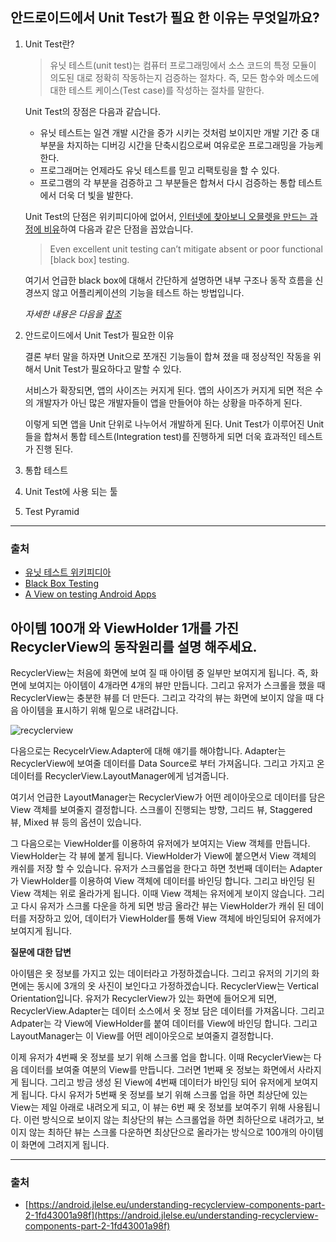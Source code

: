 ## 안드로이드에서 Unit Test가 필요 한 이유는 무엇일까요?

1. Unit Test란?

    > 유닛 테스트(unit test)는 컴퓨터 프로그래밍에서 소스 코드의 특정 모듈이 의도된 대로 정확히 작동하는지 검증하는 절차다. 즉, 모든 함수와 메소드에 대한 테스트 케이스(Test case)를 작성하는 절차를 말한다.

    Unit Test의 장점은 다음과 같습니다.

    - 유닛 테스트는 일견 개발 시간을 증가 시키는 것처럼 보이지만 개발 기간 중 대부분을 차지하는 디버깅 시간을 단축시킴으로써 여유로운 프로그래밍을 가능케 한다.
    - 프로그래머는 언제라도 유닛 테스트를 믿고 리팩토링을 할 수 있다.
    - 프로그램의 각 부분을 검증하고 그 부분들은 합쳐서 다시 검증하는 통합 테스트에서 더욱 더 빛을 발한다.

    Unit Test의 단점은 위키피디아에 없어서, [인터넷에 찾아보니 오믈렛을 만드는 과정에 비유](https://www.quora.com/What-are-the-disadvantages-of-unit-testing)하여 다음과 같은 단점을 꼽았습니다.

    > Even excellent unit testing can’t mitigate absent or poor functional [black box] testing.

    여기서 언급한 black box에 대해서 간단하게 설명하면 내부 구조나 동작 흐름을 신경쓰지 않고 어플리케이션의 기능을 테스트 하는 방법입니다.

    *자세한 내용은 다음을 [참조](https://en.wikipedia.org/wiki/Black-box_testing)*

2. 안드로이드에서 Unit Test가 필요한 이유

    결론 부터 말을 하자면 Unit으로 쪼개진 기능들이 합쳐 졌을 때 정상적인 작동을 위해서 Unit Test가 필요하다고 말할 수 있다.

    서비스가 확장되면, 앱의 사이즈는 커지게 된다. 앱의 사이즈가 커지게 되면 적은 수의 개발자가 아닌 많은 개발자들이 앱을 만들어야 하는 상황을 마주하게 된다. 

    이렇게 되면 앱을 Unit 단위로 나누어서 개발하게 된다. Unit Test가 이루어진 Unit들을 합쳐서 통합 테스트(Integration test)를 진행하게 되면 더욱 효과적인 테스트가 진행 된다.

3. 통합 테스트
4. Unit Test에 사용 되는 툴
5. Test Pyramid

---

### 출처

- [유닛 테스트 위키피디아](https://ko.wikipedia.org/wiki/%EC%9C%A0%EB%8B%9B_%ED%85%8C%EC%8A%A4%ED%8A%B8)
- [Black Box Testing](https://www.quora.com/What-is-black-box-testing)
- [A View on testing Android Apps](https://proandroiddev.com/writing-integration-tests-in-android-b0436978ed7b)





## 아이템 100개 와 ViewHolder 1개를 가진 RecyclerView의 동작원리를 설명 해주세요.


 RecyclerView는 처음에 화면에 보여 질 때 아이템 중 일부만 보여지게 됩니다. 즉, 화면에 보여지는 아이템이 4개라면 4개의 뷰만 만듭니다. 그리고 유저가 스크롤을 했을 때 RecyclerView는 충분한 뷰를 더 만든다. 그리고 각각의 뷰는 화면에 보이지 않을 때 다음 아이템을 표시하기 위해 밑으로 내려갑니다.

![recyclerview](https://cdn-images-1.medium.com/max/800/1*t9p4etzI6Wdh3A33i6d5Ig.jpeg)

다음으로는 RecycelrView.Adapter에 대해 얘기를 해야합니다. Adapter는 RecyclerView에 보여줄 데이터를 Data Source로 부터 가져옵니다. 그리고 가지고 온 데이터를 RecyclerView.LayoutManager에게 넘겨줍니다.

여기서 언급한 LayoutManager는 RecyclerView가 어떤 레이아웃으로 데이터를 담은 View 객체를 보여줄지 결정합니다. 스크롤이 진행되는 방향, 그리드 뷰, Staggered 뷰, Mixed 뷰 등의 옵션이 있습니다.

그 다음으로는 ViewHolder를 이용하여 유저에가 보여지는 View 객체를 만듭니다. ViewHolder는 각 뷰에 붙게 됩니다. ViewHolder가 View에 붙으면서 View 객체의 캐쉬를 저장 할 수 있습니다. 유저가 스크롤업을 한다고 하면 첫번째 데이터는 Adapter가 ViewHolder를 이용하여 View 객체에 데이터를 바인딩 합니다. 그리고 바인딩 된 View 객체는 위로 올라가게 됩니다. 이때 View 객체는 유저에게 보이지 않습니다. 그리고 다시 유저가 스크롤 다운을 하게 되면 방금 올라간 뷰는 ViewHolder가 캐쉬 된 데이터를 저장하고 있어, 데이터가 ViewHolder를 통해 View 객체에 바인딩되어 유저에가 보여지게 됩니다.

**질문에 대한 답변** 

아이템은 옷 정보를 가지고 있는 데이터라고 가정하겠습니다. 그리고 유저의 기기의 화면에는 동시에 3개의 옷 사진이 보인다고 가정하겠습니다. RecyclerView는 Vertical Orientation입니다. 유저가 RecyclerView가 있는 화면에 들어오게 되면, RecyclerView.Adapter는 데이터 소스에서 옷 정보 담은 데이터를 가져옵니다. 그리고 Adpater는 각 View에 ViewHolder를 붙여 데이터를 View에 바인딩 합니다. 그리고 LayoutManager는 이 View를 어떤 레이아웃으로 보여줄지 결정합니다. 

이제 유저가 4번째 옷 정보를 보기 위해 스크롤 업을 합니다. 이때 RecyclerView는 다음 데이터를 보여줄 여분의 View를 만듭니다. 그러면 1번째 옷 정보는 화면에서 사라지게 됩니다. 그리고 방금 생성 된 View에 4번째 데이터가 바인딩 되어 유저에게 보여지게 됩니다. 다시 유저가 5번째 옷 정보를 보기 위해 스크롤 업을 하면 최상단에 있는 View는 제일 아래로 내려오게 되고, 이 뷰는 6번 째 옷 정보를 보여주기 위해 사용됩니다. 이런 방식으로 보이지 않는 최상단의 뷰는 스크롤업을 하면 최하단으로 내려가고, 보이지 않는 최하단 뷰는 스크롤 다운하면 최상단으로 올라가는 방식으로 100개의 아이템이 화면에 그려지게 됩니다.

---

### 출처

- [https://android.jlelse.eu/understanding-recyclerview-components-part-2-1fd43001a98f](https://android.jlelse.eu/understanding-recyclerview-components-part-2-1fd43001a98f)
